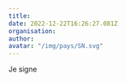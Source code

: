 ```yaml
---
title: 
date: 2022-12-22T16:26:27.081Z
organisation: 
author: 
avatar: "/img/pays/SN.svg"
---
```


Je signe